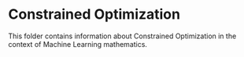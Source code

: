 # Constrained Optimization

This folder contains information about Constrained Optimization in the context of Machine Learning mathematics.